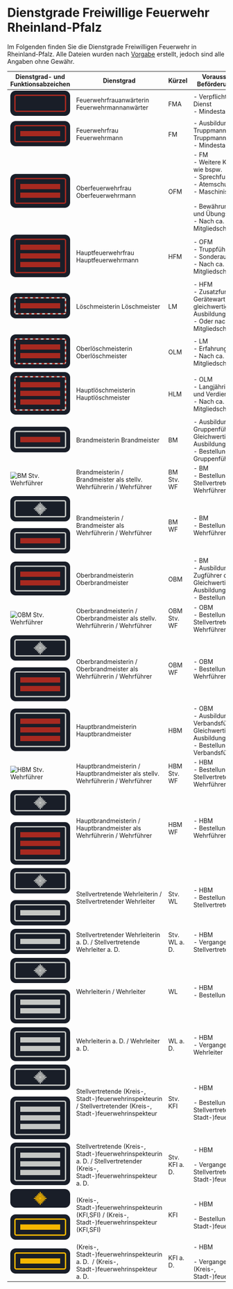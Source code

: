# Dienstgrade Freiwillige Feuerwehr Rheinland-Pfalz

Im Folgenden finden Sie die Dienstgrade Freiwilligen Feuerwehr in Rheinland-Pfalz. Alle Dateien wurden nach [Vorgabe](https://lfks.rlp.de/fileadmin/LFKS/Downloads/Gesetze/Dienstgrad-funktionsabzeichen-20090126.pdf "Dienstgrad- und Funktionsabzeichen der Feuerwehr 26.01.2009") erstellt, jedoch sind alle Angaben ohne Gewähr.

| Dienstgrad- und Funktionsabzeichen | Dienstgrad | Kürzel | Voraussetzungen zur Beförderung (Vorschlag) |
| --- | --- | --- | --- |
| ![FMA](https://github.com/FWdesignsDE/Dienstgrade-FF-RLP/blob/main/FMA.svg) | Feuerwehrfrauanwärterin Feuerwehrmannanwärter | FMA | \- Verpflichtung zum Fw-Dienst<br>\- Mindestalter: 16 Jahre |
| ![FM](https://github.com/FWdesignsDE/Dienstgrade-FF-RLP/blob/main/FM.svg) | Feuerwehrfrau Feuerwehrmann | FM  | \- Ausbildung zum Truppmann Teil 1 und Truppmann Teil 2.<br>\- Mindestalter: 18 Jahre |
| ![OFM](https://github.com/FWdesignsDE/Dienstgrade-FF-RLP/blob/main/OFM.svg) | Oberfeuerwehrfrau Oberfeuerwehrmann | OFM | \- FM<br>\- Weitere Kreisausbildung wie bspw.<br>\- Sprechfunker<br>\- Atemschutzgeräteträger<br>\- Maschinist<br><br>\- Bewährung in Einsatz- und Übungsdienst<br>\- Nach ca. 6 Jahren Mitgliedschaft aktive Wehr |
| ![HFM](https://github.com/FWdesignsDE/Dienstgrade-FF-RLP/blob/main/HFM.svg) | Hauptfeuerwehrfrau Hauptfeuerwehrmann | HFM | \- OFM<br>\- Truppführer<br>\- Sonderausbildungen<br>\- Nach ca. 10 Jahren Mitgliedschaft aktive Wehr |
| ![LM](https://github.com/FWdesignsDE/Dienstgrade-FF-RLP/blob/main/LM.svg) | Löschmeisterin Löschmeister | LM  | \- HFM<br>\- Zusatzfunktion (JF-Wart, Gerätewart, ...) oder eine gleichwertig anerkannte Ausbildung<br>\- Oder nach ca. 20 Jahren Mitgliedschaft aktive Wehr |
| ![OLM](https://github.com/FWdesignsDE/Dienstgrade-FF-RLP/blob/main/OLM.svg) | Oberlöschmeisterin Oberlöschmeister | OLM | \- LM<br>\- Erfahrung als Truppführer<br>\- Nach ca. 25 Jahren Mitgliedschaft aktive Wehr |
| ![HLM](https://github.com/FWdesignsDE/Dienstgrade-FF-RLP/blob/main/HLM.svg) | Hauptlöschmeisterin Hauptlöschmeister | HLM | \- OLM<br>\- Langjährige Erfahrung und Verdienste<br>\- Nach ca. 30 Jahren Mitgliedschaft aktive Wehr |
| ![BM](https://github.com/FWdesignsDE/Dienstgrade-FF-RLP/blob/main/BM.svg) | Brandmeisterin Brandmeister | BM  | \- Ausbildung zum Gruppenführer oder Gleichwertig anerkannte Ausbildungen<br>\- Bestellung zum Gruppenführer |
| ![BM Stv. Wehrführer](https://github.com/FWdesignsDE/Dienstgrade-FF-RLP/blob/main/BM%20Stv.%20Wehrf%C3%BChrer.svg) | Brandmeisterin / Brandmeister als stellv. Wehrführerin / Wehrführer | BM Stv. WF | \- BM<br>\- Bestellung zum Stellvertretenden Wehrführer |
| ![BM Wehrführer](https://github.com/FWdesignsDE/Dienstgrade-FF-RLP/blob/main/BM%20Wehrf%C3%BChrer.svg) | Brandmeisterin / Brandmeister als Wehrführerin / Wehrführer | BM WF | \- BM<br>\- Bestellung zum Wehrführer |
| ![OBM](https://github.com/FWdesignsDE/Dienstgrade-FF-RLP/blob/main/OBM.svg) | Oberbrandmeisterin Oberbrandmeister | OBM | \- BM<br>\- Ausbildung zum Zugführer oder Gleichwertig anerkannte Ausbildungen<br>\- Bestellung zum Zugführer |
| ![OBM Stv. Wehrführer](https://github.com/FWdesignsDE/Dienstgrade-FF-RLP/blob/main/OBM%20Stv.%20Wehrf%C3%BChrer.svg) | Oberbrandmeisterin / Oberbrandmeister als stellv. Wehrführerin / Wehrführer | OBM Stv. WF | \- OBM<br>\- Bestellung zum Stellvertretenden Wehrführer |
| ![OBM Wehrführer](https://github.com/FWdesignsDE/Dienstgrade-FF-RLP/blob/main/OBM%20Wehrf%C3%BChrer.svg) | Oberbrandmeisterin / Oberbrandmeister als Wehrführerin / Wehrführer | OBM WF | \- OBM<br>\- Bestellung zum Wehrführer |
| ![HBM](https://github.com/FWdesignsDE/Dienstgrade-FF-RLP/blob/main/HBM.svg) | Hauptbrandmeisterin Hauptbrandmeister | HBM | \- OBM<br>\- Ausbildung zum Verbandsführer oder Gleichwertig anerkannte Ausbildungen<br>\- Bestellung zum Verbandsführer |
| ![HBM Stv. Wehrführer](https://github.com/FWdesignsDE/Dienstgrade-FF-RLP/blob/main/HBM%20Stv.%20Wehrf%C3%BChrer.svg) | Hauptbrandmeisterin / Hauptbrandmeister als stellv. Wehrführerin / Wehrführer | HBM Stv. WF | \- HBM<br>\- Bestellung zum Stellvertretenden Wehrführer |
| ![HBM Wehrführer](https://github.com/FWdesignsDE/Dienstgrade-FF-RLP/blob/main/HBM%20Wehrf%C3%BChrer.svg) | Hauptbrandmeisterin / Hauptbrandmeister als Wehrführerin / Wehrführer | HBM WF | \- HBM<br>\- Bestellung zum Wehrführer |
| ![stv. Wehrleiter](https://github.com/FWdesignsDE/Dienstgrade-FF-RLP/blob/main/stv.%20Wehrleiter.svg) | Stellvertretende Wehrleiterin / Stellvertretender Wehrleiter | Stv. WL | \- HBM<br>\- Bestellung zum Stellvertretenden Wehrleiter |
| ![stv. Wehrleiter a. D.](https://github.com/FWdesignsDE/Dienstgrade-FF-RLP/blob/main/stv.%20Wehrleiter%20a.%20D..svg) | Stellvertretender Wehrleiterin a. D. / Stellvertretende Wehrleiter a. D. | Stv. WL a. D. | \- HBM<br>\- Vergangene Amtszeit als Stellvertretender Wehrleiter |
| ![Wehrleiter](https://github.com/FWdesignsDE/Dienstgrade-FF-RLP/blob/main/Wehrleiter.svg) | Wehrleiterin / Wehrleiter | WL  | \- HBM<br>\- Bestellung zum Wehrleiter |
| ![Wehrleiter a. D.](https://github.com/FWdesignsDE/Dienstgrade-FF-RLP/blob/main/Wehrleiter%20a.%20D..svg) | Wehrleiterin a. D. / Wehrleiter a. D. | WL a. D. | \- HBM<br>\- Vergangene Amtszeit als Wehrleiter |
| ![stv. Kreisfeuerwehrinspekteur](https://github.com/FWdesignsDE/Dienstgrade-FF-RLP/blob/main/stv.%20Kreisfeuerwehrinspekteur.svg) | Stellvertretende (Kreis-, Stadt-)feuerwehrinspekteurin / Stellvertretender (Kreis-, Stadt-)feuerwehrinspekteur | Stv. KFI | \- HBM<br><br>\- Bestellung zum Stellvertretenden (Kreis-, Stadt-)feuerwehrinspekteur |
| ![stv. Kreisfeuerwehrinspekteur a. D.](https://github.com/FWdesignsDE/Dienstgrade-FF-RLP/blob/main/stv.%20Kreisfeuerwehrinspekteur%20a.%20D..svg) | Stellvertretende (Kreis-, Stadt-)feuerwehrinspekteurin a. D. / Stellvertretender (Kreis-, Stadt-)feuerwehrinspekteur a. D. | Stv. KFI a. D. | \- HBM<br><br>\- Vergangene Amtszeit als Stellvertretender (Kreis-, Stadt-)feuerwehrinspekteur |
| ![Kreisfeuerwehrinspekteur](https://github.com/FWdesignsDE/Dienstgrade-FF-RLP/blob/main/Kreisfeuerwehrinspekteur.svg) | (Kreis-, Stadt-)feuerwehrinspekteurin (KFI,SFI) / (Kreis-, Stadt-)feuerwehrinspekteur (KFI,SFI) | KFI | \- HBM<br><br>\- Bestellung zum (Kreis-, Stadt-)feuerwehrinspekteur |
| ![Kreisfeuerwehrinspekteur a. D.](https://github.com/FWdesignsDE/Dienstgrade-FF-RLP/blob/main/Kreisfeuerwehrinspekteur%20a.%20D.svg) | (Kreis-, Stadt-)feuerwehrinspekteurin a. D.  / (Kreis-, Stadt-)feuerwehrinspekteur a. D. | KFI a. D. | \- HBM<br><br>\- Vergangene Amtszeit als (Kreis-, Stadt-)feuerwehrinspekteur |
